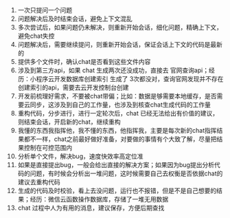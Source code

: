 1. 一次只提问一个问题
2. 问题解决后及时结束会话，避免上下文混乱
3. 多次尝试后，如果问题仍未解决，则重新开始会话，细化问题，精确上下文，避免chat失控
4. 问题解决后，需要继续提问，则重新开始会话，保证会话上下文的代码是最新的
5. 提供多个文件时，确认chat是否看到这些文件内容
6. 涉及到第三方api，如果 chat 生成两次还没成功，直接去 官网查询api；经历：小程序云开发数据库创建索引 生成了 3次都没对，查询官网发现并不存在创建索引的api，需要去云开发控制台创建
7. 开发前梳理好需求，不要被chat带偏；比如：数据是够需要本地缓存，是否需要云同步，这涉及到自己的工作量，也涉及到核查chat生成代码的工作量
8. 重构代码，分步进行，进行一定轮次后，chat 已经无法给出有价值的建议，则结束会话，开启新的chat，继续重构
9. 我懂的东西我指挥他，我不懂的东西，他指挥我，主要是每次新的chat指挥结果都不一样，chat之前最好做好准备，对要做的事情有个大致了解，尽量把结果控制在可控范围内
10. 分析单个文件，解决bug，速度快效率高定位准
11. 如果是直接提出bug，一般会给出直接的解决方案；如果因为bug提出分析代码的问题，有时候会分析出一堆问题，这时候需要自己去权衡是否依据chat的建议去重构代码
12. 生成的代码及时校验，看上去没问题，运行也不报错，但是不是自己想要的结果；经历：微信云函数操作数据库，存储了一堆无用数据
13. chat 过程中人为有用的消息，建议保存，方便后期查找

